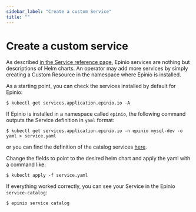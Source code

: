 ```yaml
---
sidebar_label: "Create a custom Service"
title: ""
---
```


# Create a custom service

As described [in the Service reference page](../references/services.md), Epinio services are nothing but descriptions of Helm charts. An operator may add more services by simply creating a Custom Resource in the namespace where Epinio is installed.

As a starting point, you can check the services installed by default for Epinio:

```
$ kubectl get services.application.epinio.io -A
```

If Epinio is installed in a namespace called `epinio`, the following command outputs the Service definition in `yaml` format:

```
$ kubectl get services.application.epinio.io -n epinio mysql-dev -o yaml > service.yaml
```

or you can find the definition of the catalog services [here](https://github.com/epinio/helm-charts/blob/3a12bac7aee5ac36c6d43416f2e83ac10090c62a/chart/epinio/templates/service-catalog.yaml
).

Change the fields to point to the desired helm chart and apply the yaml with a command like:

```
$ kubeclt apply -f service.yaml
```

If everything worked correctly, you can see your Service in the Epinio `service-catalog`:

```
$ epinio service catalog
```
